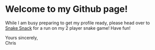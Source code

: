 # Welcome to my Github page!

While I am busy preparing to get my profile ready, please head over to <a href="http://christopherlye.github.io/project1" target="_blank">Snake Snack</a> for a run on my 2 player snake game! Have fun!

Yours sincerely,</br>
Chris
